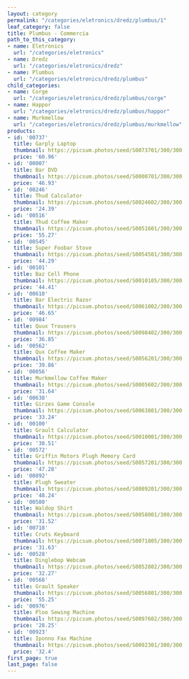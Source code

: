 ```yaml
---
layout: category
permalink: "/categories/eletronics/dredz/plumbus/1"
leaf_category: false
title: Plumbus - Commercia
path_to_this_category:
- name: Eletronics
  url: "/categories/eletronics"
- name: Dredz
  url: "/categories/eletronics/dredz"
- name: Plumbus
  url: "/categories/eletronics/dredz/plumbus"
child_categories:
- name: Corge
  url: "/categories/eletronics/dredz/plumbus/corge"
- name: Happor
  url: "/categories/eletronics/dredz/plumbus/happor"
- name: Murkmellow
  url: "/categories/eletronics/dredz/plumbus/murkmellow"
products:
- id: '00737'
  title: Garply Laptop
  thumbnail: https://picsum.photos/seed/S0073701/300/300
  price: '60.96'
- id: '00007'
  title: Bar DVD
  thumbnail: https://picsum.photos/seed/S0000701/300/300
  price: '46.93'
- id: '00246'
  title: Thud Calculator
  thumbnail: https://picsum.photos/seed/S0024602/300/300
  price: '24.39'
- id: '00516'
  title: Thud Coffee Maker
  thumbnail: https://picsum.photos/seed/S0051601/300/300
  price: '55.27'
- id: '00545'
  title: Super Foobar Stove
  thumbnail: https://picsum.photos/seed/S0054501/300/300
  price: '44.29'
- id: '00101'
  title: Baz Cell Phone
  thumbnail: https://picsum.photos/seed/S0010105/300/300
  price: '44.41'
- id: '00610'
  title: Bar Electric Razor
  thumbnail: https://picsum.photos/seed/S0061002/300/300
  price: '46.65'
- id: '00984'
  title: Quux Trousers
  thumbnail: https://picsum.photos/seed/S0098402/300/300
  price: '36.85'
- id: '00562'
  title: Qux Coffee Maker
  thumbnail: https://picsum.photos/seed/S0056201/300/300
  price: '39.86'
- id: '00056'
  title: Murkmellow Coffee Maker
  thumbnail: https://picsum.photos/seed/S0005602/300/300
  price: '31.64'
- id: '00638'
  title: Girzes Game Console
  thumbnail: https://picsum.photos/seed/S0063801/300/300
  price: '33.24'
- id: '00100'
  title: Grault Calculator
  thumbnail: https://picsum.photos/seed/S0010001/300/300
  price: '38.51'
- id: '00572'
  title: Griffin Motors Plugh Memory Card
  thumbnail: https://picsum.photos/seed/S0057201/300/300
  price: '47.28'
- id: '00892'
  title: Plugh Sweater
  thumbnail: https://picsum.photos/seed/S0089201/300/300
  price: '48.24'
- id: '00580'
  title: Waldop Shirt
  thumbnail: https://picsum.photos/seed/S0058001/300/300
  price: '31.52'
- id: '00718'
  title: Cruts Keyboard
  thumbnail: https://picsum.photos/seed/S0071805/300/300
  price: '31.63'
- id: '00528'
  title: Dinglebop Webcam
  thumbnail: https://picsum.photos/seed/S0052802/300/300
  price: '32.27'
- id: '00568'
  title: Grault Speaker
  thumbnail: https://picsum.photos/seed/S0056801/300/300
  price: '55.25'
- id: '00976'
  title: Ploo Sewing Machine
  thumbnail: https://picsum.photos/seed/S0097602/300/300
  price: '28.25'
- id: '00923'
  title: Iponno Fax Machine
  thumbnail: https://picsum.photos/seed/S0092301/300/300
  price: '32.4'
first_page: true
last_page: false
---
```

